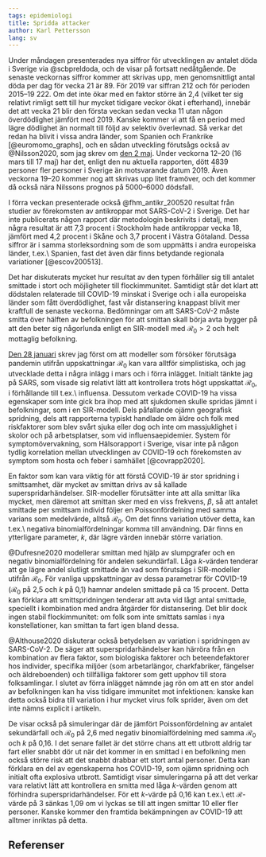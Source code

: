```yaml
---
tags: epidemiologi
title: Spridda attacker
author: Karl Pettersson
lang: sv
---
```


Under måndagen presenterades nya siffror för utvecklingen av antalet
döda i Sverige via @scbpreldoda, och de visar på fortsatt nedåtgående.
De senaste veckornas siffror kommer att skrivas upp, men
genomsnittligt antal döda per dag för vecka 21 är 89. För 2019 var
siffran 212 och för perioden 2015–19 222. Om det inte ökar med en
faktor större än 2,4 (vilket ter sig relativt rimligt sett till hur
mycket tidigare veckor ökat i efterhand), innebär det att vecka 21
blir den första veckan sedan vecka 11 utan någon överdödlighet jämfört
med 2019. Kanske kommer vi att få en period med lägre dödlighet än
normalt till följd av selektiv överlevnad. Så verkar det redan ha
blivit i vissa andra länder, som Spanien och Frankrike
[@euromomo_graphs], och en sådan utveckling förutsågs också av
@Nilsson2020, som jag skrev om [den 2 maj](2020-05-02-1988.html).
Under veckorna 12–20 (16 mars till 17 maj) har det, enligt den nu
aktuella rapporten, dött 4839 personer fler personer i Sverige än
motsvarande datum 2019. Även veckorna 19–20 kommer nog att skrivas upp
litet framöver, och det kommer då också nära Nilssons prognos på
5000–6000 dödsfall.

I förra veckan presenterade också @fhm_antikr_200520 resultat från
studier av förekomsten av antikroppar mot SARS-CoV-2 i Sverige. Det
har inte publicerats någon rapport där metodologin beskrivits i
detalj, men några resultat är att 7,3 procent i Stockholm hade
antikroppar vecka 18, jämfört med 4,2 procent i Skåne och 3,7 procent
i Västra Götaland. Dessa siffror är i samma storleksordning som de som
uppmätts i andra europeiska länder, t.ex.\ Spanien, fast det även där
finns betydande regionala variationer [@escov200513].

Det har diskuterats mycket hur resultat av den typen förhåller
sig till antalet smittade i stort och möjligheter till
flockimmunitet. Samtidigt står det klart att dödstalen relaterade
till COVID-19 minskat i Sverige och i alla europeiska länder som
fått överdödlighet, fast vår distansering knappast blivit mer
kraftfull de senaste veckorna. Bedömningar om att SARS-CoV-2
måste smitta över hälften av befolkningen för att smittan
skall börja avta bygger på att den beter sig någorlunda enligt
en SIR-modell med $\mathcal{R}_0>2$ och helt mottaglig
befolkning.

[Den 28 januari](2020-01-28-oro.html) skrev jag först om att modeller
som försöker förutsäga pandemin utifrån uppskattningar $\mathcal{R}_0$
kan vara alltför simplistiska, och jag utvecklade detta i några inlägg
i mars och i förra inlägget. Initialt tänkte jag på SARS, som visade
sig relativt lätt att kontrollera trots högt uppskattat
$\mathcal{R}_0$, i förhållande till t.ex.\ influensa. Dessutom verkade
COVID-19 ha vissa egenskaper som inte gick bra ihop med att sjukdomen
skulle spridas jämnt i befolkningar, som i en SIR-modell. Dels
påfallande ojämn geografisk spridning, dels att rapporterna typiskt
handlade om äldre och folk med riskfaktorer som blev svårt sjuka eller
dog och inte om massjuklighet i skolor och på arbetsplatser, som vid
influensaepidemier. System för symptomövervakning, som Hälsorapport i
Sverige, visar inte på någon tydlig korrelation mellan utvecklingen av
COVID-19 och förekomsten av symptom som hosta och feber i samhället
[@covrapp2020].

En faktor som kan vara viktig för att förstå COVID-19 är stor
spridning i smittsamhet, där mycket av smittan drivs av så kallade
superspridarhändelser. SIR-modeller förutsätter inte att alla smittar
lika mycket, men däremot att smittan sker med en viss frekvens,
$\beta$, så att antalet smittade per smittsam individ följer en
Poissonfördelning med samma varians som medelvärde, alltså
$\mathcal{R}_0$. Om det finns variation utöver detta, kan 
t.ex.\ negativa binomialfördelningar komma till användning. Där finns en
ytterligare parameter, $k$, där lägre värden innebär större variation.

@Dufresne2020 modellerar smittan med hjälp av slumpgrafer och en
negativ binomialfördelning för andelen sekundärfall. Låga $k$-värden
tenderar att ge lägre andel slutligt smittade än vad som förutsägs i
SIR-modeller utifrån $\mathcal{R}_0$. För vanliga uppskattningar av
dessa parametrar för COVID-19 ($\mathcal{R}_0$ på 2,5 och $k$ på 0,1)
hamnar andelen smittade på ca 15 procent. Detta kan förklara att
smittspridningen tenderar att avta vid lågt antal smittade, speciellt
i kombination med andra åtgärder för distansering. Det blir dock ingen
stabil flockimmunitet: om folk som inte smittats samlas i nya
konstellationer, kan smittan ta fart igen bland dessa.

@Althouse2020 diskuterar också betydelsen av variation i spridningen
av SARS-CoV-2. De säger att superspridarhändelser kan härröra från en
kombination av flera faktor, som biologiska faktorer och
beteendefaktorer hos individer, specifika miljöer (som arbetarlängor,
charkfabriker, fängelser och äldreboenden) och tillfälliga faktorer
som gett upphov till stora folksamlingar. I slutet av förra inlägget
nämnde jag rön om att en stor andel av befolkningen kan ha viss
tidigare immunitet mot infektionen: kanske kan detta också bidra till
variation i hur mycket virus folk sprider, även om det inte nämns
explicit i artikeln.

De visar också på simuleringar där de jämfört Poissonfördelning av
antalet sekundärfall och $\mathcal{R}_0$ på 2,6 med negativ
binomialfördelning med samma $\mathcal{R}_0$ och $k$ på 0,16. I det
senare fallet är det större chans att ett utbrott aldrig tar fart
eller snabbt dör ut när det kommer in en smittad i en befolkning men
också större risk att det snabbt drabbar ett stort antal personer.
Detta kan förklara en del av egenskaperna hos COVID-19, som
ojämn spridning och initialt ofta explosiva utbrott.
Samtidigt visar simuleringarna på att det verkar vara relativt
lätt att kontrollera en smitta med låga $k$-värden genom att
förhindra superspridarhändelser. För ett $k$-värde på 0,16 kan
t.ex.\ ett $\mathcal{R}$-värde på 3 sänkas 1,09 om vi lyckas
se till att ingen smittar 10 eller fler personer. Kanske kommer
den framtida bekämpningen av COVID-19 att alltmer inriktas på
detta.
 
## Referenser
